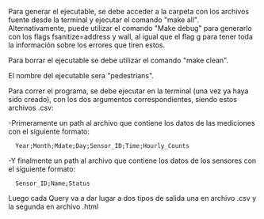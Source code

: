Para generar el ejecutable, se debe acceder a la carpeta con los archivos fuente desde la terminal y ejecutar el comando "make all".
Alternativamente, puede utilizar el comando "Make debug" para generarlo con los flags fsanitize=address y wall, al igual que el flag g para tener toda la información sobre los errores que tiren estos. 

Para borrar el ejecutable se debe utilizar el comando "make clean".

El nombre del ejecutable sera "pedestrians".

Para correr el programa, se debe ejecutar en la terminal (una vez ya haya sido creado), con los dos argumentos correspondientes, siendo estos archivos .csv:

-Primeramente un path al archivo que contiene los datos de las mediciones con el siguiente formato:

      Year;Month;Mdate;Day;Sensor_ID;Time;Hourly_Counts

-Y finalmente un path al archivo que contiene los datos de los sensores con el siguiente formato:

      Sensor_ID;Name;Status

Luego cada Query va a dar lugar a dos tipos de salida una en archivo .csv y la segunda en archivo .html



